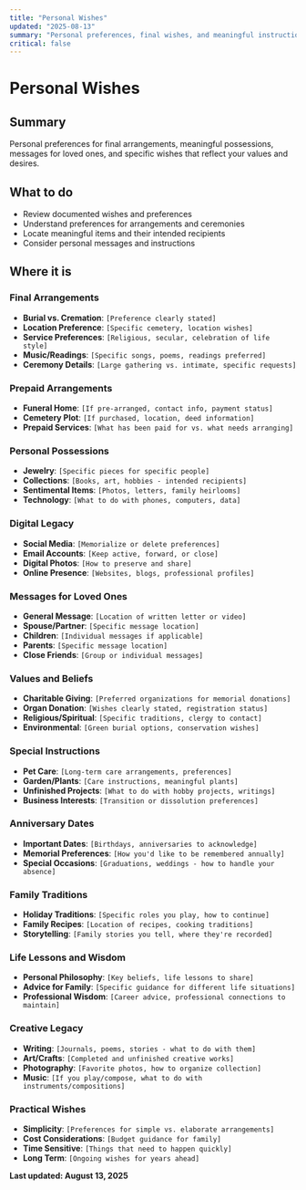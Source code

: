```yaml
---
title: "Personal Wishes"
updated: "2025-08-13"
summary: "Personal preferences, final wishes, and meaningful instructions"
critical: false
---
```


# Personal Wishes

## Summary

Personal preferences for final arrangements, meaningful possessions, messages for loved ones, and specific wishes that reflect your values and desires.

## What to do

- Review documented wishes and preferences
- Understand preferences for arrangements and ceremonies
- Locate meaningful items and their intended recipients
- Consider personal messages and instructions

## Where it is

### Final Arrangements
- **Burial vs. Cremation**: `[Preference clearly stated]`
- **Location Preference**: `[Specific cemetery, location wishes]`
- **Service Preferences**: `[Religious, secular, celebration of life style]`
- **Music/Readings**: `[Specific songs, poems, readings preferred]`
- **Ceremony Details**: `[Large gathering vs. intimate, specific requests]`

### Prepaid Arrangements
- **Funeral Home**: `[If pre-arranged, contact info, payment status]`
- **Cemetery Plot**: `[If purchased, location, deed information]`
- **Prepaid Services**: `[What has been paid for vs. what needs arranging]`

### Personal Possessions
- **Jewelry**: `[Specific pieces for specific people]`
- **Collections**: `[Books, art, hobbies - intended recipients]`
- **Sentimental Items**: `[Photos, letters, family heirlooms]`
- **Technology**: `[What to do with phones, computers, data]`

### Digital Legacy
- **Social Media**: `[Memorialize or delete preferences]`
- **Email Accounts**: `[Keep active, forward, or close]`
- **Digital Photos**: `[How to preserve and share]`
- **Online Presence**: `[Websites, blogs, professional profiles]`

### Messages for Loved Ones
- **General Message**: `[Location of written letter or video]`
- **Spouse/Partner**: `[Specific message location]`
- **Children**: `[Individual messages if applicable]`
- **Parents**: `[Specific message location]`
- **Close Friends**: `[Group or individual messages]`

### Values and Beliefs
- **Charitable Giving**: `[Preferred organizations for memorial donations]`
- **Organ Donation**: `[Wishes clearly stated, registration status]`
- **Religious/Spiritual**: `[Specific traditions, clergy to contact]`
- **Environmental**: `[Green burial options, conservation wishes]`

### Special Instructions
- **Pet Care**: `[Long-term care arrangements, preferences]`
- **Garden/Plants**: `[Care instructions, meaningful plants]`
- **Unfinished Projects**: `[What to do with hobby projects, writings]`
- **Business Interests**: `[Transition or dissolution preferences]`

### Anniversary Dates
- **Important Dates**: `[Birthdays, anniversaries to acknowledge]`
- **Memorial Preferences**: `[How you'd like to be remembered annually]`
- **Special Occasions**: `[Graduations, weddings - how to handle your absence]`

### Family Traditions
- **Holiday Traditions**: `[Specific roles you play, how to continue]`
- **Family Recipes**: `[Location of recipes, cooking traditions]`
- **Storytelling**: `[Family stories you tell, where they're recorded]`

### Life Lessons and Wisdom
- **Personal Philosophy**: `[Key beliefs, life lessons to share]`
- **Advice for Family**: `[Specific guidance for different life situations]`
- **Professional Wisdom**: `[Career advice, professional connections to maintain]`

### Creative Legacy
- **Writing**: `[Journals, poems, stories - what to do with them]`
- **Art/Crafts**: `[Completed and unfinished creative works]`
- **Photography**: `[Favorite photos, how to organize collection]`
- **Music**: `[If you play/compose, what to do with instruments/compositions]`

### Practical Wishes
- **Simplicity**: `[Preferences for simple vs. elaborate arrangements]`
- **Cost Considerations**: `[Budget guidance for family]`
- **Time Sensitive**: `[Things that need to happen quickly]`
- **Long Term**: `[Ongoing wishes for years ahead]`

**Last updated: August 13, 2025**
